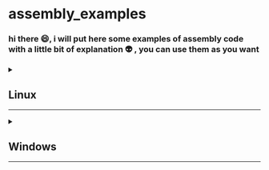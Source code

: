 <h1> assembly_examples </h1>

<h3> hi there 😄, i will put here some examples of assembly code with a little bit of explanation 👽 , you can use them as you want </h3>

<details close>

<summary> 
<h2> Linux </h2>
<hr> 
</summary>


<details close> 

<summary> 
<h3> NASM x86 Example </h3>
</summary> 

note : this is a "hello world" example without explanation => the explanation in bottom of this example .

 ```assembly
section .data

	msg: db "hello world assembly", 10
	len: equ $- msg
	

section .text
	global _start

_start :

	mov eax, 4 		
	mov ebx, 1		
	mov ecx, msg 		
	mov edx, len		

	int 80h			

	mov eax,1 	
	mov ebx,0 	
	
	int 80h	
 ```
</details> 

<details close> 

<summary> 
<h3> NASM x86 Example Explanation </h3>
</summary>

```assembly
section .data ; this is data section where we store "data/variables"
```
 
```assembly
msg: db "hello world assembly", 10
; msg => name of variable
; db  => 'define byte' to reserve 8bit in memory 
; 10  => mean '\n' new line 
	
; note : in assembly there is no 'data-types' unlike other high level programming language like "Python/C/C++/..."
; so basically we reserve places in memory using "db,dw,..." and then we put our 'variables/data' on it 
```

```assembly
len: equ $- msg
; len => "varaible/predefined directive" "without defined size db,dw,..." , just for store length of string in variable msg 
; it's like #define len in C/C++
; note : '$ -' it's a kind of complex operation to you right now as beginner , don't focus on it and keep in mind we using it to get length of something 
```

```assembly
section .text ; this is text section where we store "code/instructions"
```


```assembly
global _start ; scope where execution should start from , it's basically like main function in C/C++

_start : ; it's scope with name '_start' can contain "code/instructions"
```

note : now we ready to start writing our "code/instruction" and execute them .

```assembly
; this is a small example of call system for write/print operation
; syscall like any function required paramaeters (eax , ebx , ecx , edx)
; you can see all syscall's in linux here : http://faculty.nps.edu/cseagle/assembly/sys_call.html

; what we trying to achive here it's someting like this :
; syscall( 4 , 1 , msg , len );
; in high level programming languages 

mov eax, 4 	; put 4 in register eax , 4 mean "request for write" to syscall	
mov ebx, 1	; put 1 in register ebx , 1 for file descriptor 'standard output'
mov ecx, msg 	; put msg in register ecx , data/string you want to write/print
mov edx, len	; put len in edx , lenght of that msg  

int 80h		; Interrupt with code 80h in hexadecimal , you can take a look at the syscall's above for more details
```

note : now after what we did all we want , we should close/exit our program , to do that it's quite simple .
```assembly
mov eax,1 	; move 1 to eax register , for exit
mov ebx,0 	; move 0 to ebx register , to exit with code 0 like C/C++ "return 0" in main function

int 80h		; Interrupt again with 80h 
```

</details>

</details>


<details close>

<summary> 
<h2> Windows </h2>
<hr> 
</summary>


<details close>

<summary> 
<h3> MASM x86 Example </h3>
</summary>

note : this is a "hello world" example without explanation => the explanation in bottom of this example .

```assembly
.386
.model flat, stdcall

option casemap :none

include \masm32\include\windows.inc
include \masm32\include\kernel32.inc
include \masm32\include\masm32.inc

includelib \masm32\lib\kernel32.lib
includelib \masm32\lib\masm32.lib

.data
    HelloWorld db "Hello World!", 0

.code
    start:

    invoke StdOut, addr HelloWorld
    invoke ExitProcess, 0

    end start
```

</details>

<details close>

<summary> 
<h3> MASM x86 Example Explanation <h3> 
</summary>

```assembly
.386 ; use/include instructions for .386 , you can use .486/.586/... , but .386 will be the most compatible instruction set
```

```assembly
.model flat, stdcall
; flat    : it's a memory model/directive for windows programs
; stdcall : parameter for flat
```

```assembly
option casemap :none
; to active case sensitive to be like modern languages , var not same as VAR or Var
```

```assembly
include \masm32\include\windows.inc
include \masm32\include\kernel32.inc
include \masm32\include\masm32.inc
; include like C/C++ to include/import external code to your file to using it
```

```assembly
includelib \masm32\lib\kernel32.lib
includelib \masm32\lib\masm32.lib
;include some libraries for some functions who need it to work with 
```

```assembly
.data ; data/variables section where we gonna define our data
```

; note : in assembly there is no 'data-types' unlike other high level programming language like "Python/C/C++/..."
; so basically we reserve places in memory using "db,dw,..." and then we put our 'variables/data' on it 

```assembly
HelloWorld db "Hello World!", 0

; HelloWorld => name of variable
; db  => 'define byte' to reserve 8bit in memory 
; 0   => null determination for end of ANSI string
```

```assembly
.code ; this section where we put all our code/instructions 
```

```assembly
start: ; the point where your program should start , it's like main function in C/C++
```

```assembly
invoke StdOut, addr HelloWorld ; it's basically ==> StdOut( &HelloWorld );

; invoke : to call/run a function
; StdOut : it's a function 
; addr   : to get the address of variable/data
; Helloworld : pass our string address in memory to the StdOut function
```

```assembly
invoke ExitProcess, 0 ; that's easy right ==> ExitProcess( 0 );

; ExitProcess : function to exit/end program 
```

```assembly
end start ; end of start scope 
```

</details>

</details>
